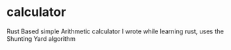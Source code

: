 # calculator
Rust Based simple Arithmetic calculator I wrote while learning rust, uses the Shunting Yard algorithm
